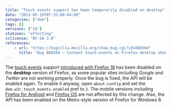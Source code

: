 ```yaml
---
title: "Touch events support has been temporarily disabled on desktop"
date: "2013-05-19T07:35:00-04:00"
categories: ["dom"]
tags: []
versions: ["24"]
statuses: "affecting"
cclicense: "BY-SA 3.0"
references:
    - url: "https://bugzilla.mozilla.org/show_bug.cgi?id=888304"
      title: "Bug 888304 – Content touch-events on Firefox-desktop should be disabled until we can support them properly"
---
```

The [touch events](https://developer.mozilla.org/docs/Web/Guide/API/DOM/Events/Touch_events) support [introduced with Firefox 18](https://www.fxsitecompat.com/en-CA/docs/2012/moztouch-events-were-removed-in-favour-of-the-standard-touch-events/) has been disabled on the **desktop** version of Firefox, as some popular sites including *Google* and *Twitter* are not working properly. Once the bug is fixed, the API will be enabled again. To enable it anyway, open `about:config` and set the `dom.w3c_touch_events.enabled` pref to `2`. The mobile versions including [Firefox for Android](https://developer.mozilla.org/docs/Mozilla/Firefox_for_Android) and [Firefox OS](https://developer.mozilla.org/docs/Mozilla/Firefox_OS) are not affected by this change. Also, the API has been enabled on the Metro-style version of Firefox for Windows 8.
